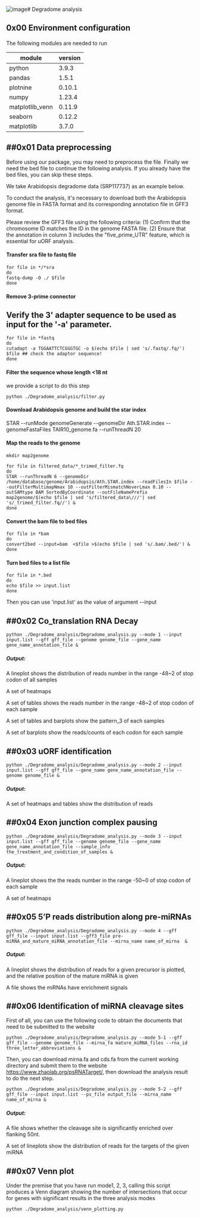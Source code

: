 ![image](https://github.com/yulab2021/IDMP/assets/133012957/004cc112-7f18-446b-83d6-99610b3f7f32)# Degradome analysis

## 0x00 Environment configuration

####

The following modules are needed to run

| module          | version |
| --------------- | ------- |
| python          | 3.9.3   |
| pandas          | 1.5.1   |
| plotnine        | 0.10.1  |
| numpy           | 1.23.4  |
| matplotlib_venn | 0.11.9  |
| seaborn         | 0.12.2  |
| matplotlib      | 3.7.0   |



## ##0x01 Data preprocessing

Before using our package, you may need to preprocess the file. Finally we need the bed file to continue the following analysis. If you already have the bed files, you can skip these steps.

We take Arabidopsis degradome data (SRP117737) as an example below.

To conduct the analysis, it's necessary to download both the Arabidopsis genome file in FASTA format and its corresponding annotation file in GFF3 format.

Please review the GFF3 file using the following criteria:
(1) Confirm that the chromosome ID matches the ID in the genome FASTA file.
(2) Ensure that the annotation in column 3 includes the "five_prime_UTR" feature, which is essential for uORF analysis.

#### Transfer sra file to fastq file

```
for file in */*sra
do
fastq-dump -O ./ $file 
done
```

#### Remove 3-prime connector
## Verify the 3' adapter sequence to be used as input for the '-a' parameter.
```
for file in *fastq
do
cutadapt -a TGGAATTCTCGGGTGC -o $(echo $file | sed 's/.fastq/.fq/') $file ## check the adaptor sequence!
done
```

#### Filter the sequence whose length <18 nt

we provide a script to do this step

```
python ./Degradome_analysis/filter.py
```

#### Download Arabidopsis genome and build the star index
STAR --runMode genomeGenerate --genomeDir Ath.STAR.index --genomeFastaFiles TAIR10_genome.fa --runThreadN 20

#### Map the reads to the genome

```
mkdir map2genome

for file in filtered_data/*_trimed_filter.fq
do
STAR --runThreadN 6 --genomeDir /home/database/genome/Arabidopsis/Ath.STAR.index --readFilesIn $file --outFilterMultimapNmax 10 --outFilterMismatchNoverLmax 0.10 --outSAMtype BAM SortedByCoordinate --outFileNamePrefix map2genome/$(echo $file | sed 's/filtered_data\///'| sed 's/_trimed_filter.fq//') &
done
```

#### Convert the bam file to bed files

```
for file in *bam
do
convert2bed --input=bam  <$file >$(echo $file | sed 's/.bam/.bed/') &
done
```

#### Turn bed files to a list file

```
for file in *.bed
do
echo $file >> input.list
done
```

Then you can use 'input.list' as the value of argument --input

## ##0x02 Co_translation RNA Decay

```
python ./Degradome_analysis/Degradome_analysis.py --mode 1 --input input.list --gff gff_file --genome genome_file --gene_name gene_name_annotation_file &
```

##### Output:

A lineplot shows the distribution of reads number in the range -48~2 of stop codon of all samples

A set of heatmaps

A set of tables shows the reads number in the range -48~2 of stop codon of each sample

A set of tables and barplots show the pattern_3 of each samples

A set of barplots show the reads/counts of each codon for each sample

## ##0x03 uORF identification

```
python ./Degradome_analysis/Degradome_analysis.py --mode 2 --input input.list --gff gff_file --gene_name gene_name_annotation_file --genome genome_file &
```

##### Output:

A set of heatmaps and tables show the distribution of reads

## ##0x04 Exon junction complex pausing 

```
python ./Degradome_analysis/Degradome_analysis.py --mode 3 --input input.list --gff gff_file --genome genome_file --gene_name gene_name_annotation_file --sample_info the_treatment_and_condition_of_samples &
```

##### Output:

A lineplot shows the the reads number in the range -50~0 of stop codon of each sample

A set of heatmaps

## ##0x05 5’P reads distribution along pre-miRNAs

```
python ./Degradome_analysis/Degradome_analysis.py --mode 4 --gff gff_file --input input.list --gff3_file pre-miRNA_and_mature_miRNA_annotation_file --mirna_name name_of_mirna  &
```

##### Output:

A lineplot shows the distribution of reads for a given precursor is plotted, and the relative position of the mature miRNA is given

A file shows the miRNAs have enrichment signals

## ##0x06 Identification of miRNA cleavage sites

First of all, you can use the following code to obtain the documents that need to be submitted to the website

```
python ./Degradome_analysis/Degradome_analysis.py --mode 5-1 --gff gff_file --genome genome_file --mirna_fa mature_miRNA_files --rna_id three_letter_abbreviations &
```

Then, you can download mirna.fa and cds.fa from the current working directory and submit them to the website https://www.zhaolab.org/psRNATarget/, then download the analysis result to do the next step.

```
python ./Degradome_analysis/Degradome_analysis.py --mode 5-2 --gff gff_file --input input.list --ps_file output_file --mirna_name name_of_mirna &
```

##### Output:

A file shows whether the cleavage site is significantly enriched over flanking 50nt.

A set of lineplots show the distribution of reads for the targets of the given miRNA

## ##0x07 Venn plot

Under the premise that you have run mode1, 2, 3, calling this script produces a Venn diagram showing the number of intersections that occur for genes with significant results in the three analysis modes

```
python ./Degradome_analysis/venn_plotting.py
```

